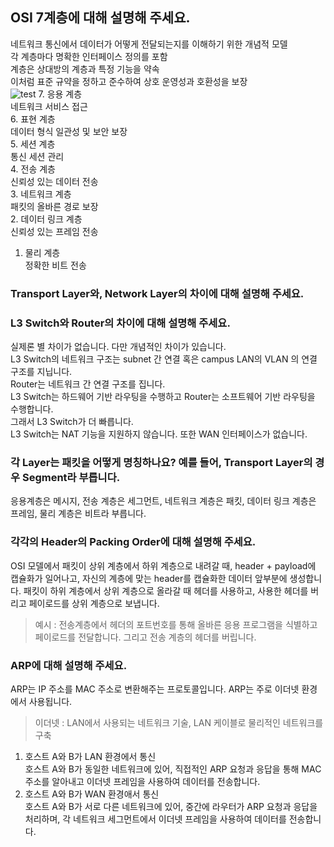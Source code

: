 ## OSI 7계층에 대해 설명해 주세요.
네트워크 통신에서 데이터가 어떻게 전달되는지를 이해하기 위한 개념적 모델   
각 계층마다 명확한 인터페이스 정의를 포함   
계층은 상대방의 계층과 특정 기능을 약속   
이처럼 표준 규약을 정하고 준수하여 상호 운영성과 호환성을 보장  
![test](https://ngwoon.github.io/assets/images/post/Network/OSI%207%EA%B3%84%EC%B8%B5/osi-layers.png)
7. 응용 계층   
   네트워크 서비스 접근   
6. 표현 계층   
   데이터 형식 일관성 및 보안 보장   
5. 세션 계층   
   통신 세션 관리   
4. 전송 계층   
   신뢰성 있는 데이터 전송   
3. 네트워크 계층   
   패킷의 올바른 경로 보장   
2. 데이터 링크 계층   
   신뢰성 있는 프레임 전송     
1. 물리 계층   
   정확한 비트 전송   

### Transport Layer와, Network Layer의 차이에 대해 설명해 주세요.

### L3 Switch와 Router의 차이에 대해 설명해 주세요.
실제론 별 차이가 없습니다. 다만 개념적인 차이가 있습니다.   
L3 Switch의 네트워크 구조는 subnet 간 연결 혹은 campus LAN의 VLAN 의 연결 구조를 지닙니다.   
Router는 네트워크 간 연결 구조를 집니다.   
L3 Switch는 하드웨어 기반 라우팅을 수행하고 Router는 소프트웨어 기반 라우팅을 수행합니다.    
그래서 L3 Switch가 더 빠릅니다.   
L3 Switch는 NAT 기능을 지원하지 않습니다. 또한 WAN 인터페이스가 없습니다.   
    
### 각 Layer는 패킷을 어떻게 명칭하나요? 예를 들어, Transport Layer의 경우 Segment라 부릅니다.
응용계층은 메시지, 전송 계층은 세그먼트, 네트워크 계층은 패킷, 데이터 링크 계층은 프레임, 물리 계층은 비트라 부릅니다.
### 각각의 Header의 Packing Order에 대해 설명해 주세요.
OSI 모델에서 패킷이 상위 계층에서 하위 계층으로 내려갈 때, header + payload에 캡슐화가 일어나고, 자신의 계층에 맞는 header를 캡슐화한 데이터 앞부분에 생성합니다.
패킷이 하위 계층에서 상위 계층으로 올라갈 때 헤더를 사용하고, 사용한 헤더를 버리고 페이로드를 상위 계층으로 보냅니다.
> 예시 : 전송계층에서 헤더의 포트번호를 통해 올바른 응용 프로그램을 식별하고 페이로드를 전달합니다. 그리고 전송 계층의 헤더를 버립니다.
### ARP에 대해 설명해 주세요.
ARP는 IP 주소를 MAC 주소로 변환해주는 프로토콜입니다. ARP는 주로 이더넷 환경에서 사용됩니다.
> 이더넷 : LAN에서 사용되는 네트워크 기술, LAN 케이블로 물리적인 네트워크를 구축
1. 호스트 A와 B가 LAN 환경에서 통신   
호스트 A와 B가 동일한 네트워크에 있어, 직접적인 ARP 요청과 응답을 통해 MAC 주소를 알아내고 이더넷 프레임을 사용하여 데이터를 전송합니다.
2. 호스트 A와 B가 WAN 환경애서 통신   
호스트 A와 B가 서로 다른 네트워크에 있어, 중간에 라우터가 ARP 요청과 응답을 처리하며, 각 네트워크 세그먼트에서 이더넷 프레임을 사용하여 데이터를 전송합니다.